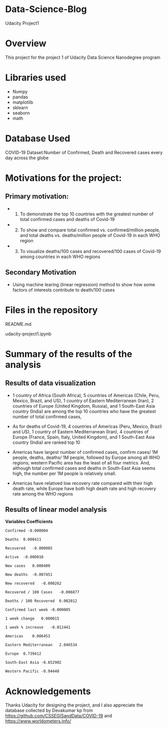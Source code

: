 # Data-Science-Blog
Udacity Project1

# Overview

This project for the project 1 of Udacity Data Science Nanodegree program

# Libraries used

- Numpy
- pandas
- matplotlib
- sklearn
- seaborn
- math

# Database Used

COVID-19 Dataset:Number of Confirmed, Death and Recovered cases every day across the globe

# Motivations for the project:

## Primary motivation: 

- 1.  To demonstrate the top 10 countries with the greatest number of total confirmed cases and deaths of Covid-19
- 2.  To show and compare total confirmed vs. confirmed/million people, and total deaths vs. deaths/million people of Covid-19 in each WHO region
- 3.  To visualize deaths/100 cases and recovered/100 cases of Covid-19 among countries in each WHO regions

## Secondary Motivation
- Using machine learing (linear regression) method to show how some factors of interests contribute to death/100 cases 

# Files in the repository

README.md

udacity-project1.ipynb

# Summary of the results of the analysis

## Results of data visualization

- 1 country of Africa (South Africa), 5 countries of Americas (Chile, Peru, Mexico, Brazil, and US), 1 country of Eastern Mediterranean (Iran), 2 countries of Europe (United Kingdom, Russia), and 1 South-East Asia country (India) are among the top 10 countries who have the greatest number of total confirmed cases, 

- As for deaths of Covid-19, 4 countries of Americas (Peru, Mexico, Brazil and US), 1 country of Eastern Mediterranean (Iran), 4 countries of Europe (France, Spain, Italy, United Kingdom), and 1 South-East Asia country (India) are ranked top 10

- Americas have largest number of confirmed cases, confirm cases/ 1M people, deaths, deaths/ 1M people, followed by Europe among all WHO regions; western Pacific area has the least of all four metrics.  And, although total confirmed cases and deaths in South-East Asia seems high, the number per 1M people is relatively small. 

- Americas have relatived low recovery rate compared with their high death rate, while Europe have both high death rate and high recovery rate among the WHO regions

## Results of linear model analysis

  **Variables   Coefficients**
  
    Confirmed -0.000004
  
	Deaths	0.000411
  
	Recovered	-0.000005
  
	Active	-0.000010
  
	New cases	0.000400
  
	New deaths	-0.007451
  
	New recovered	-0.000262
	
	Recovered / 100 Cases	-0.006877
	
	Deaths / 100 Recovered	0.002012
	
	Confirmed last week	-0.000005
	
	1 week change	0.000015
	
	1 week % increase	-0.012441
	
	Americas	0.086453
	
	Eastern Mediterranean	2.046534
	
	Europe	0.739412
	
	South-East Asia	-0.852902
	
	Western Pacific	-0.94440



# Acknowledgements

Thanks Udacity for designing the project, and I also appreciate the database collected by Devakumar kp from https://github.com/CSSEGISandData/COVID-19 and https://www.worldometers.info/
